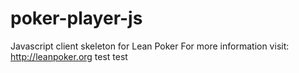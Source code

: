 poker-player-js
===============

Javascript client skeleton for Lean Poker For more information visit: http://leanpoker.org
test
test
